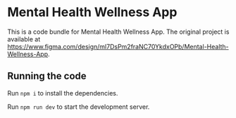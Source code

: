 
  # Mental Health Wellness App

  This is a code bundle for Mental Health Wellness App. The original project is available at https://www.figma.com/design/ml7DsPm2fraNC70YkdxOPb/Mental-Health-Wellness-App.

  ## Running the code

  Run `npm i` to install the dependencies.

  Run `npm run dev` to start the development server.
  